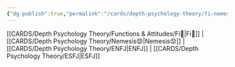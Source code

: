 ```yaml
---
{"dg-publish":true,"permalink":"/cards/depth-psychology-theory/fi-nemesis/","created":"2023-01-05T12:02:14.771+01:00","updated":"2023-04-23T14:00:30.507+02:00"}
---
```


[[CARDS/Depth Psychology Theory/Functions & Attitudes/Fi🧭\|Fi🧭]] | [[CARDS/Depth Psychology Theory/Nemesis😟\|Nemesis😟]] | [[CARDS/Depth Psychology Theory/ENFJ\|ENFJ]] | [[CARDS/Depth Psychology Theory/ESFJ\|ESFJ]]

